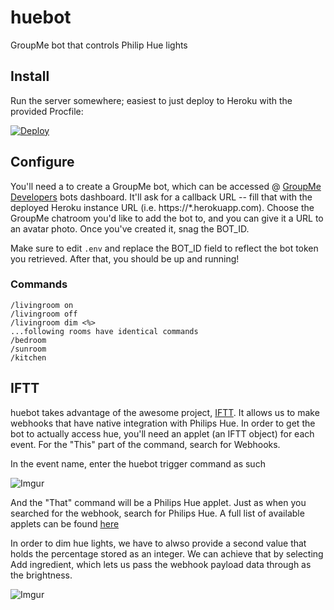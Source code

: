 # huebot
GroupMe bot that controls Philip Hue lights

## Install

Run the server somewhere; easiest to just deploy to Heroku with the provided Procfile:

[![Deploy](https://www.herokucdn.com/deploy/button.svg)](https://heroku.com/deploy?template=https://github.com/aleccunningham/huebot)

## Configure

You'll need a to create a GroupMe bot, which can be accessed @ [GroupMe Developers](https://dev.groupme.com/bots/) bots dashboard. It'll ask for a callback URL -- fill that with the deployed Heroku instance URL (i.e. https://*.herokuapp.com). Choose the GroupMe chatroom  you'd like to add the bot to, and you can give it a URL to an avatar photo. Once you've created it, snag the BOT_ID.

Make sure to edit `.env` and replace the BOT_ID field to reflect the bot token you retrieved. After that, you should be up and running!

### Commands
```
/livingroom on
/livingroom off
/livingroom dim <%>
...following rooms have identical commands
/bedroom
/sunroom
/kitchen
```

## IFTT

huebot takes advantage of the awesome project, [IFTT](). It allows us to make webhooks that have native integration with Philips Hue. In order to get the bot to actually access hue, you'll need an applet (an IFTT object) for each event. For the "This" part of the command, search for Webhooks.

In the event name, enter the huebot trigger command as such

![Imgur](https://i.imgur.com/yeDm0SZ.png)

And the "That" command will be a Philips Hue applet. Just as when you searched for the webhook, search for Philips Hue. A full list of available applets can be found [here]()

In order to dim hue lights, we have to alwso provide a second value that holds the percentage stored as an integer. We can achieve that by selecting Add ingredient, which lets us pass the webhook payload data through as the brightness.

![Imgur](https://i.imgur.com/DfeDhpD.png)
